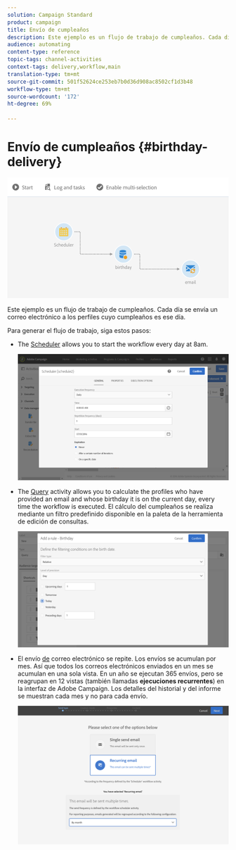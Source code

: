 ```yaml
---
solution: Campaign Standard
product: campaign
title: Envío de cumpleaños
description: Este ejemplo es un flujo de trabajo de cumpleaños. Cada día se envía un correo electrónico a los perfiles cuyo cumpleaños es ese día.
audience: automating
content-type: reference
topic-tags: channel-activities
context-tags: delivery,workflow,main
translation-type: tm+mt
source-git-commit: 501f52624ce253eb7b0d36d908ac8502cf1d3b48
workflow-type: tm+mt
source-wordcount: '172'
ht-degree: 69%

---
```



# Envío de cumpleaños {#birthday-delivery}

![](assets/wkf_delivery_example_1.png)

Este ejemplo es un flujo de trabajo de cumpleaños. Cada día se envía un correo electrónico a los perfiles cuyo cumpleaños es ese día.

Para generar el flujo de trabajo, siga estos pasos:

* The [Scheduler](../../automating/using/scheduler.md) allows you to start the workflow every day at 8am.

   ![](assets/wkf_delivery_example_2.png)

* The [Query](../../automating/using/query.md) activity allows you to calculate the profiles who have provided an email and whose birthday it is on the current day, every time the workflow is executed. El cálculo del cumpleaños se realiza mediante un filtro predefinido disponible en la paleta de la herramienta de edición de consultas.

   ![](assets/wkf_delivery_example_3.png)

* El envío [de](../../automating/using/email-delivery.md) correo electrónico se repite. Los envíos se acumulan por mes. Así que todos los correos electrónicos enviados en un mes se acumulan en una sola vista. En un año se ejecutan 365 envíos, pero se reagrupan en 12 vistas (también llamadas **ejecuciones recurrentes**) en la interfaz de Adobe Campaign. Los detalles del historial y del informe se muestran cada mes y no para cada envío.

   ![](assets/wkf_delivery_example_4.png)
